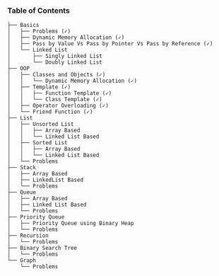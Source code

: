 <!-- ![ece](https://user-images.githubusercontent.com/58245357/197278248-e8224feb-0f23-4394-bd6d-a0b21130fb44.JPG) -->

<!-- <h2 align="center">CSE225L - Data Structures and Algorithms Lab</h2> -->

### Table of Contents
    ├── Basics 
    │   ├── Problems (✓)
    │   ├── Dynamic Memory Allocation (✓)
    │   ├── Pass by Value Vs Pass by Pointer Vs Pass by Reference (✓)
    │   └── Linked List
    │       ├── Singly Linked List
    │       └── Doubly Linked List
    ├── OOP                     
    │   ├── Classes and Objects (✓)
    │   │   └── Dynamic Memory Allocation (✓)
    │   ├── Template (✓)
    │   │   ├── Function Template (✓)
    │   │   └── Class Template (✓)
    │   ├── Operator Overloading (✓)
    │   └── Friend Function (✓)
    ├── List 
    │   ├── Unsorted List
    │   │   ├── Array Based
    │   │   └── Linked List Based
    │   ├── Sorted List
    │   │   ├── Array Based
    │   │   └── Linked List Based
    │   └── Problems
    ├── Stack 
    │   ├── Array Based
    │   ├── LinkedList Based
    │   └── Problems
    ├── Queue 
    │   ├── Array Based
    │   ├── Linked List Based
    │   └── Problems
    ├── Priority Queue
    │   ├── Priority Queue using Binary Heap
    │   └── Problems
    ├── Recursion
    │   └── Problems
    ├── Binary Search Tree 
    │   └── Problems
    └── Graph 
        └── Problems
